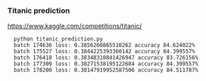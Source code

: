 ### Titanic prediction 

https://www.kaggle.com/competitions/titanic/

```
  python titanic_prediction.py
  batch 174636 loss: 0.3856260865510262 accuracy 84.624022%
  batch 175527 loss: 0.3844225393360142 accuracy 84.399557%
  batch 176418 loss: 0.38348310841426947 accuracy 83.726156%
  batch 177309 loss: 0.38271538195122684 accuracy 84.399557%
  batch 178200 loss: 0.38147919952587506 accuracy 84.511787%
```
